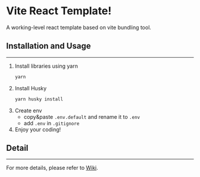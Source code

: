 # Vite React Template! 
A working-level react template based on vite bundling tool.

## Installation and Usage
---
1. Install libraries using yarn
    ```zsh
    yarn
    ```
2. Install Husky 
    ```zsh
    yarn husky install
    ```
3. Create env
    - copy&paste `.env.default` and rename it to `.env`
    - add `.env` in `.gitignore`
4. Enjoy your coding!

## Detail
---
For more details, please refer to [Wiki](https://github.com/jeus0630/react-template/wiki).